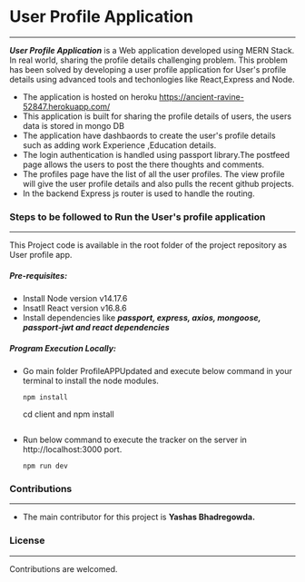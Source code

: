 # User Profile Application
----
***User Profile Application*** is a Web application developed using MERN Stack. In real world, sharing the profile details challenging problem. This problem has been solved by developing a user profile application for User's profile details using advanced tools and techonlogies like React,Express and Node. 

- The application is hosted on heroku https://ancient-ravine-52847.herokuapp.com/
- This application is built for sharing the profile details of users, the users data is stored in mongo DB 
- The application have  dashbaords to create the user's profile details such as adding work Experience ,Education details.
- The login authentication is handled using passport library.The postfeed page allows the users to post the there thoughts and comments. 
- The profiles page have the list of all the user profiles. The view profile will give the user profile details and also pulls the recent github projects.
- In the backend Express js router is used to handle the routing.

### Steps to be followed to Run the User's profile application
----
This Project code is available in the root folder of the project repository as User profile app. 
##### Pre-requisites: 
- Install Node version v14.17.6
- Insatll React version v16.8.6 
- Install dependencies like ***passport, express, axios, mongoose, passport-jwt and react dependencies***
##### Program Execution Locally: 
- Go main folder ProfileAPPUpdated and execute below command in your terminal to install the node modules.
    ```
    npm install
    ```
    cd client and npm install
    ```  
- Run below command to execute the tracker on the server in http://localhost:3000 port.
    ```
    npm run dev
    ```
    

### Contributions
----
- The main contributor for this project is **Yashas Bhadregowda.**

### License
----
Contributions are welcomed.
